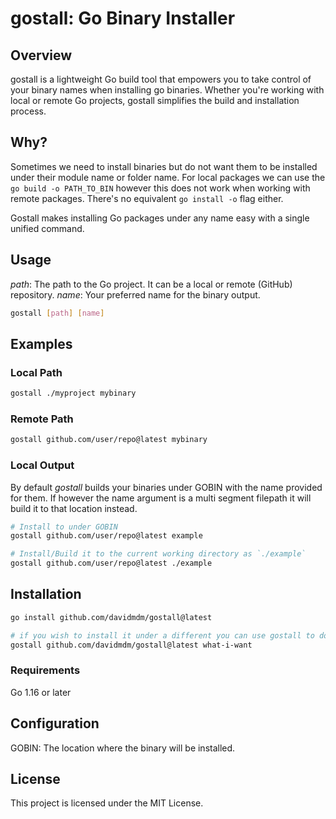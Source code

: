 # gostall: Go Binary Installer

## Overview

gostall is a lightweight Go build tool that empowers you to take control of your binary names when installing go binaries. Whether you're working with local or remote Go projects, gostall simplifies the build and installation process.

## Why?

Sometimes we need to install binaries but do not want them to be installed under their module name or folder name.
For local packages we can use the `go build -o PATH_TO_BIN` however this does not work when working with remote packages. There's no equivalent `go install -o` flag either.

Gostall makes installing Go packages under any name easy with a single unified command.

## Usage

_path_: The path to the Go project. It can be a local or remote (GitHub) repository.
_name_: Your preferred name for the binary output.

```bash
gostall [path] [name]
```

## Examples

### Local Path

```bash
gostall ./myproject mybinary
```

### Remote Path

```bash
gostall github.com/user/repo@latest mybinary
```

### Local Output

By default _gostall_ builds your binaries under GOBIN with the name provided for them.
If however the name argument is a multi segment filepath it will build it to that location instead.

```bash
# Install to under GOBIN
gostall github.com/user/repo@latest example

# Install/Build it to the current working directory as `./example`
gostall github.com/user/repo@latest ./example
```

## Installation

```bash
go install github.com/davidmdm/gostall@latest

# if you wish to install it under a different you can use gostall to do so!
gostall github.com/davidmdm/gostall@latest what-i-want
```

### Requirements

Go 1.16 or later

## Configuration

GOBIN: The location where the binary will be installed.

## License

This project is licensed under the MIT License.
